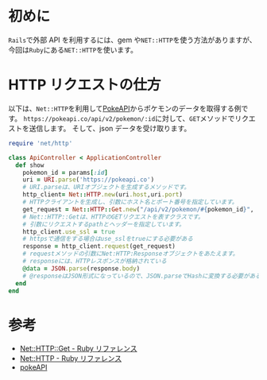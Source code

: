 <!--
title: 【Rails】外部APIを使う方法
tags: Rails,HTTP,Responce,API
-->

# 初めに

`Rails`で外部 API を利用するには、gem や`NET::HTTP`を使う方法がありますが、今回は`Ruby`にある`NET::HTTP`を使います。

# HTTP リクエストの仕方

以下は、`Net::HTTP`を利用して[PokeAPI](https://pokeapi.co/)からポケモンのデータを取得する例です。
`https://pokeapi.co/api/v2/pokemon/:id`に対して、`GET`メソッドでリクエストを送信します。
そして、json データを受け取ります。

```ruby:api_controller.rb
require 'net/http'

class ApiController < ApplicationController
  def show
    pokemon_id = params[:id]
    uri = URI.parse('https://pokeapi.co')
    # URI.parseは、URIオブジェクトを生成するメソッドです。
    http_client= Net::HTTP.new(uri.host,uri.port)
    # HTTPクライアントを生成し、引数にホスト名とポート番号を指定しています。
    get_request = Net::HTTP::Get.new("/api/v2/pokemon/#{pokemon_id}", 'Content-Type' => 'application/json')
    # Net::HTTP::Getは、HTTPのGETリクエストを表すクラスです。
    # 引数にリクエストするpathとヘッダーを指定しています。
    http_client.use_ssl = true
    # httpsで通信をする場合はuse_sslをtrueにする必要がある
    response = http_client.request(get_request)
    # requestメソッドの引数にNet:HTTP:Responseオブジェクトをあたえます。
    # responseには、HTTPレスポンスが格納されている
    @data = JSON.parse(response.body)
    # @responseはJSON形式になっているので、JSON.parseでHashに変換する必要がある
  end
end

```

# 参考

- [Net::HTTP::Get - Ruby リファレンス](https://docs.ruby-lang.org/ja/latest/class/Net=3a=3aHTTP=3a=3aGet.html)
- [Net::HTTP - Ruby リファレンス](https://docs.ruby-lang.org/ja/latest/class/Net=3a=3aHTTP.html)
- [pokeAPI](https://pokeapi.co/docs/v2)
